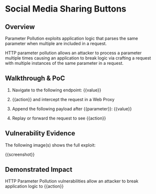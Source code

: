 # Social Media Sharing Buttons

## Overview
<!--
**Please replace text in each section below**

Local File Inclusion Report

Resources:

- <https://owasp.org/www-community/vulnerabilities/PHP_File_Inclusion>
- <https://owasp.org/www-project-web-security-testing-guide/latest/4-Web_Application_Security_Testing/07-Input_Validation_Testing/11.1-Testing_for_Local_File_Inclusion>
-->
Parameter Pollution exploits application logic that parses the same parameter when multiple are included in a request.

HTTP parameter pollution allows an attacker to process a parameter multiple times causing an application to break logic via crafting a request with multiple instances of the same parameter in a request.

## Walkthrough & PoC
<!--
Provide a step-by-step walkthrough on how to access the vulnerable injection point, and how to exploit the vulnerability.
Adding a dot-pointed walkthrough with relevant screenshots will speed triage time and result in faster rewards!

Example:

1. On your browser, browse to the URL `www.inscope.com/../../ect/hostname`
1. You will see the hostname of the server running this website

-->

1. Navigate to the following endpoint: {{value}}

1. {{action}} and intercept the request in a Web Proxy

1. Append the following payload after {{parameter}}: {{value}}

1. Replay or forward the request to see {{action}}

## Vulnerability Evidence
<!--
Your submission MUST include evidence of the vulnerability and not be theoretical in nature.

For a Local File Inclusion vulnerability, you may take output from files that do not contain sensitive information, some examples would be /etc/hostname, /etc/password, or /etc/issues.
**DO NOT ACCESS PII**
-->

The following image(s) shows the full exploit:

{{screenshot}}

## Demonstrated Impact
<!--
Local File Inclusion vulnerabilities allow an attacker to read any files on the machine hosting the vulnerable service, this can include secrets such as passwords, certificate information, and Personally Identifiable Information (PII).

**DO NOT ACCESS PII**

Action varies based on how the application works
-->

HTTP Parameter Pollution vulnerabilities allow an attacker to break application logic to {{action}}
